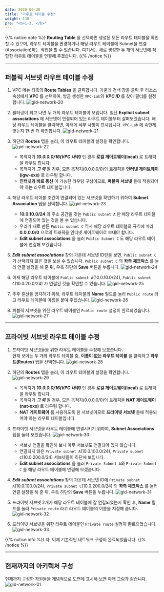 ```yaml
---
date: 2020-06-30
title: "라우트 테이블 수정"
weight: 130
pre: "<b>1-3. </b>"
---
```


{{% notice note %}}
**Routing Table** 을 선택하면 생성된 모든 라우트 테이블을 확인할 수 있으며, 라우트 테이블을 변경하거나 해당 라우트 테이블에 Subnet을 연결(Association)하는 작업을 할 수 있습니다. 여기서는 새로 생성한 두 개의 서브넷에 적합한 라우트 테이블을 연결해 주겠습니다.
{{% /notice %}}

----

## **퍼블릭 서브넷** 라우트 테이블 수정

1. VPC 메뉴 좌측의 **Route Tables** 을 클릭합니다. 가운데 검색 창을 클릭 후 리소스 속성에서 **VPC** 를 선택하여, 방금 생성한 `VPC-Lab`의 ***VPC ID*** 를 찾아 필터를 설정합니다.
![gid-network-20](/images/network/gid-network-20.png)
  
2. 필터링이 되고 나면 두 개의 라우트 테이블이 보입니다. 일단 **Explicit subnet associations** 에 서브넷이 연결되어 있는 라우트 테이블부터 살펴보겠습니다. 해당 라우트 테이블을 클릭하면, 아래에 세부 사항이 표시됩니다. `VPC-Lab` 에 속한게 맞는지 한 번 더 확인합니다.
![gid-network-21](/images/network/gid-network-21.png)

3. 하단의 **Routes** 탭을 눌러, 이 라우트 테이블의 설정을 확인합니다.  
![gid-network-22](/images/network/gid-network-22.png)
   - 목적지가 ***10.0.0.0/16(VPC 내부)*** 인 경우 **로컬 게이트웨이(local)** 로 트래픽을 라우팅 합니다.  
   - 목적지가 ***그 외*** 일 경우, 모든 목적지(0.0.0.0/0)의 트래픽을 **인터넷 게이트웨이(igw-xxx)** 로 라우팅 합니다.  
   - **인터넷과 바로 통신** 이 가능한 라우팅 구성이므로, **퍼블릭 서브넷** 들에 적용되어야 하는 라우트 테이블입니다.  

4. 해당 라우트 테이블 조건이 연결되어 있는 서브넷을 확인하기 위하여 **Subnet Association** 탭을 선택합니다.
![gid-network-23](/images/network/gid-network-23.png)
    - **10.0.10.0/24** 의 주소 공간을 갖는 `Public subnet A` 만 해당 라우트 테이블에 연결되어 있는 것을 볼 수 있습니다.
    - 우리가 새로 만든 `Public subnet C` 역시 해당 라우트 테이블의 규칙에 따라 **0.0.0.0/0** 으로의 트래픽을 인터넷 게이트웨이로 보내야 합니다.
    - **Edit subnet associations** 을 눌러 `Public Subnet C` 도 해당 라우트 테이블에 연결해 보겠습니다.

5. ***Edit subnet associations*** 창의 가운데 서브넷 ID란을 보면, `Public subnet C` 가 선택되지 않은 것을 보실 수 있습니다. `Public subnet C` 의 **좌측 체크박스** 를 눌러 연결 설정을 해 준 뒤, 우측 하단의 **Save** 버튼을 누릅니다.
![gid-network-24](/images/network/gid-network-24.png)
 
6. 이제 해당 라우트 테이블에 `Public subnet A`(10.0.10.0/24), `Public subnet C`(10.0.20.0/24) 가 연결된 것을 확인할 수 있습니다.
![gid-network-25](/images/network/gid-network-25.png)

7. 추후 혼선을 방지하기 위해, 라우트 테이블의 **Name** 필드를 눌러 `Public route` 라고 라우트 테이블에 이름을 붙여 주겠습니다.
![gid-network-26](/images/network/gid-network-26.png)

8. 퍼블릭 서브넷을 위한 라우트 테이블인 `Public route` 설정이 완료되었습니다.
![gid-network-27](/images/network/gid-network-27.png)

----

## **프라이빗 서브넷** 라우트 테이블 수정

1. 프라이빗 서브넷들을 위한 라우트 테이블을 수정해 보겠습니다.  
현재 보이는 두 개의 라우트 테이블 중, **이름이 없는 라우트 테이블** 을 클릭하고 **라우트(Routes)** 탭을 선택합니다.
![gid-network-28](/images/network/gid-network-28.png)

2. 하단의 **Routes** 탭을 눌러, 이 라우트 테이블의 설정을 확인합니다.
![gid-network-29](/images/network/gid-network-29.png)
   - 목적지가 ***10.0.0.0/16(VPC 내부)*** 인 경우 **로컬 게이트웨이(local)** 로 트래픽을 라우팅 합니다.
   - 목적지가 ***그 외*** 일 경우, 모든 목적지(0.0.0.0/0)의 트래픽을 **NAT 게이트웨이(nat-xxx)** 로 라우팅 합니다.
   - **NAT 게이트웨이** 를 사용하도록 한 서브넷이므로 **프라이빗 서브넷** 들에 적용되어야 하는 라우트 테이블입니다.

3. 프라이빗 서브넷을 라우트 테이블에 연결시키기 위하여, **Subnet Associations** 탭을 눌러 보겠습니다.
![gid-network-30](/images/network/gid-network-30.png)
   - 서브넷 연결을 확인해 보니 아무 서브넷도 연결되어 있지 않습니다.
   - 연결되지 않은 `Private subnet A`(10.0.100.0/24), `Private subnet C`(10.0.200.0/24) 서브넷들이 하단에 보입니다.
    - **Edit subnet associations** 을 눌러 `Private Subnet A`와 `Private Subnet C` 를 해당 라우트 테이블에 연결해 보겠습니다.

4. ***Edit subnet associations*** 창의 가운데 서브넷 ID에 `Private subnet A`(10.0.100.0/24), `Private subnet C`(10.0.200.0/24) 의 **좌측 체크박스** 를 눌러 연결 설정을 해 준 뒤, 우측 하단의 **Save** 버튼을 누릅니다.
![gid-network-31](/images/network/gid-network-31.png)

5. 프라이빗 서브넷 2개가 해당 라우트 테이블에 잘 연결되었는지 확인 후, **Name** 필드를 눌러 `Private route` 라고 라우트 테이블의 이름을 지정해 줍니다.
![gid-network-32](/images/network/gid-network-32.png)

6. 프라이빗 서브넷을 위한 라우트 테이블인 `Private route` 설정이 완료되었습니다.
![gid-network-33](/images/network/gid-network-33.png)

{{% notice info %}}
자, 이제 기본적인 네트워크 구성이 완료되었습니다.
{{% /notice %}}

----

## 현재까지의 아키텍처 구성
현재까지 구성한 자원들을 개념적으로 도면에 표시해 보면 아래 그림과 같습니다.
![gid-network-01](/images/network/gid-network-01.svg)
